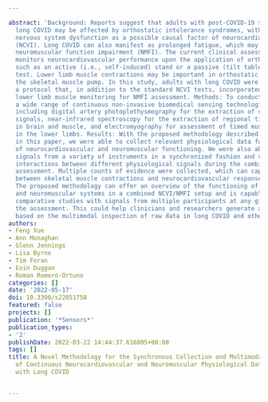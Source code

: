 ---
abstract: 'Background: Reports suggest that adults with post-COVID-19 syndrome or
  long COVID may be affected by orthostatic intolerance syndromes, with autonomic
  nervous system dysfunction as a possible causal factor of neurocardiovascular instability
  (NCVI). Long COVID can also manifest as prolonged fatigue, which may be linked to
  neuromuscular function impairment (NMFI). The current clinical assessment for NCVI
  monitors neurocardiovascular performance upon the application of orthostatic stressors
  such as an active (i.e., self-induced) stand or a passive (tilt table) standing
  test. Lower limb muscle contractions may be important in orthostatic recovery via
  the skeletal muscle pump. In this study, adults with long COVID were assessed with
  a protocol that, in addition to the standard NCVI tests, incorporated simultaneous
  lower limb muscle monitoring for NMFI assessment. Methods: To conduct such an investigation,
  a wide range of continuous non-invasive biomedical sensing technologies were employed,
  including digital artery photoplethysmography for the extraction of cardiovascular
  signals, near-infrared spectroscopy for the extraction of regional tissue oxygenation
  in brain and muscle, and electromyography for assessment of timed muscle contractions
  in the lower limbs. Results: With the proposed methodology described and exemplified
  in this paper, we were able to collect relevant physiological data for the assessment
  of neurocardiovascular and neuromuscular functioning. We were also able to integrate
  signals from a variety of instruments in a synchronized fashion and visualize the
  interactions between different physiological signals during the combined NCVI/NMFI
  assessment. Multiple counts of evidence were collected, which can capture the dynamics
  between skeletal muscle contractions and neurocardiovascular responses. Conclusions:
  The proposed methodology can offer an overview of the functioning of the neurocardiovascular
  and neuromuscular systems in a combined NCVI/NMFI setup and is capable of conducting
  comparative studies with signals from multiple participants at any given time in
  the assessment. This could help clinicians and researchers generate and test hypotheses
  based on the multimodal inspection of raw data in long COVID and other cohorts.'
authors:
- Feng Xue
- Ann Monaghan
- Glenn Jennings
- Lisa Byrne
- Tim Foran
- Eoin Duggan
- Roman Romero-Ortuno
categories: []
date: '2022-05-17'
doi: 10.3390/s22051758
featured: false
projects: []
publication: '*Sensors*'
publication_types:
- '2'
publishDate: 2022-03-22 14:44:37.616805+00:00
tags: []
title: A Novel Methodology for the Synchronous Collection and Multimodal Visualization
  of Continuous Neurocardiovascular and Neuromuscular Physiological Data in Adults
  with Long COVID

---
